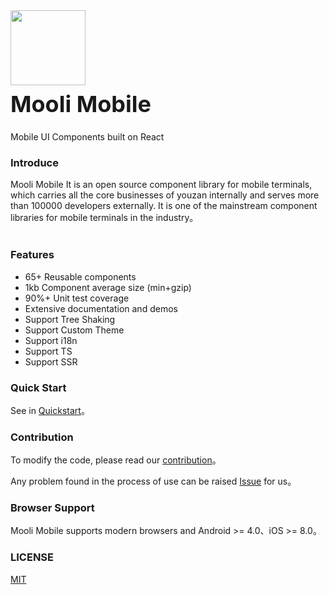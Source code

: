 <div class="card">
  <div>
    <img  style="width: 120px; height: 120px;" src="https://portrait.gitee.com/uploads/avatars/user/498/1494603_ws18250840411_1619316633.png!avatar200">
    <h2 style="margin: 0; font-size: 36px; line-height: 60px;">Mooli Mobile</h2>
    <p>Mobile UI Components built on  React</p>
  </div>
</div>

### Introduce

Mooli Mobile It is an open source component library for mobile terminals, which carries all the core businesses of youzan internally and serves more than 100000 developers externally. It is one of the mainstream component libraries for mobile terminals in the industry。 <br><br>

### Features

- 65+ Reusable components
- 1kb Component average size (min+gzip)
- 90%+ Unit test coverage
- Extensive documentation and demos
- Support Tree Shaking
- Support Custom Theme
- Support i18n
- Support TS
- Support SSR

### Quick Start

See in [Quickstart](#/components/quick-start/zh-CN)。

### Contribution

To modify the code, please read our [contribution](#/components/contribution/zh-CN)。

Any problem found in the process of use can be raised [Issue](https://gitee.com/ws18250840411/mooli-mobile/issues) for us。

### Browser Support

Mooli Mobile supports modern browsers and Android >= 4.0、iOS >= 8.0。

### LICENSE

[MIT](https://zh.wikipedia.org/wiki/MIT%E8%A8%B1%E5%8F%AF%E8%AD%89)
